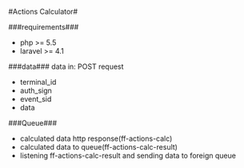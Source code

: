 #Actions Calculator#

###requirements###
- php >= 5.5
- laravel >= 4.1

###data###
data in: POST request

 - terminal_id
 - auth_sign
 - event_sid
 - data


###Queue###
- calculated data http response(ff-actions-calc)
- calculated data to queue(ff-actions-calc-result)
- listening ff-actions-calc-result and sending data to foreign queue